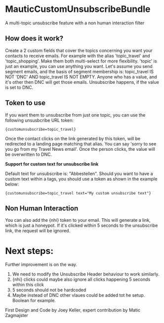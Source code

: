 # MauticCustomUnsubscribeBundle
A multi-topic unsubscribe feature with a non human interaction filter

## How does it work?
Create a 2 custom fields that cover the topics concerning you want your contacts to receive emails. For example with the alias 'topic_travel' and 'topic_shopping'.
Make them both multi-select for more flexibility. 'topic' is just an example, you can use anything you want.
Let's assume you send segment emails, and the basis of segment membership is: topic_travel IS NOT 'DNC' AND topic_travel IS NOT EMPTY.
Anyone who has a value, and it's other then DNC will get those emails. Unsubscribe happens, if the value is set to DNC.

## Token to use
If you want them to unsubscribe from just one topic, you can use the following unsusbcribe URL token:

```
{customunsubscribe=topic_travel}
```

Once the contact clicks on the link generated by this token, will be redirected to a landing page matching that alias. You can say 'sorry to see you go from my Travel News email'.
Once the person clicks, the value will be overwritten to DNC.

**Support for custom text for unsubscribe link**

Default text for unsubscribe is: "Abbestellen". Should you want to have a custom text within a tags, you should use a token as shown in the example below:

```
{customunsubscribe=topic_travel text="My custom unsubscribe text"}
```

## Non Human Interaction
You can also add the {nhi} token to your email. This will generate a link, which is just a honeypot. If it's clicked within 5 seconds to the unsubscribe link, the request will be ignored.

# Next steps:
Further improvement is on the way.
1. We need to modify the Unsubscribe Header behaviour to work similarly.
2. {nhi} clicks could maybe also ignore all clicks happening 5 seconds within this click
3. 5 seconds should not be hardcoded
4. Maybe instead of DNC other vlaues could be added tot he setup. Boolean for example.

First Design and Code by Joey Keller, expert contribution by Matic Zagmajster
